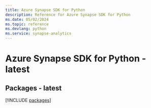 ```yaml
---
title: Azure Synapse SDK for Python
description: Reference for Azure Synapse SDK for Python
ms.date: 05/02/2024
ms.topic: reference
ms.devlang: python
ms.service: synapse-analytics
---
```

# Azure Synapse SDK for Python - latest
## Packages - latest
[!INCLUDE [packages](synapse-index.md)]